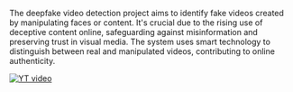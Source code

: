 The deepfake video detection project aims to identify fake videos created by manipulating faces or content.
It's crucial due to the rising use of deceptive content online, safeguarding against misinformation and preserving trust in visual media.
The system uses smart technology to distinguish between real and manipulated videos, contributing to online authenticity.
 

[![YT video](https://img.youtube.com/vi/SW5c_4ZLbrE/0.jpg)](https://www.youtube.com/watch?v=SW5c_4ZLbrE)
